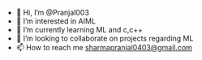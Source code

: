 - 👋 Hi, I’m @Pranjal003
- 👀 I’m interested in AIML
- 🌱 I’m currently learning ML and c,c++
- 💞️ I’m looking to collaborate on projects regarding ML
- 📫 How to reach me sharmapranjal0403@gmail.com

<!---
Pranjal003/Pranjal003 is a ✨ special ✨ repository because its `README.md` (this file) appears on your GitHub profile.
You can click the Preview link to take a look at your changes.
--->
